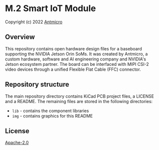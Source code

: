 # M.2 Smart IoT Module

Copyright (c) 2022 [Antmicro](https://www.antmicro.com>)

## Overview


This repository contains open hardware design files for a baseboard supporting the NVIDIA Jetson Orin SoMs. 
It was created by Antmicro, a custom hardware, software and AI engineering company and NVIDIA's Jetson ecosystem partner.
The board can be interfaced with MIPI CSI-2 video devices through a unified Flexible Flat Cable (FFC) connector.


## Repository structure

The main repository directory contains KiCad PCB project files, a LICENSE and a README.
The remaining files are stored in the following directories:

* ``lib`` - contains the component libraries
* ``img`` - contains graphics for this README

## License

[Apache-2.0](LICENSE)
